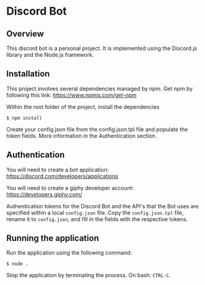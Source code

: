 # Discord Bot

## Overview

This discord bot is a personal project. It is implemented using the Discord.js
library and the Node.js framework.

## Installation

This project involves several dependencies managed by npm. Get npm by following
this link: https://www.npmjs.com/get-npm

Within the root folder of the project, install the dependencies

    $ npm install

Create your config.json file from the config.json.tpl file and populate the token fields.
More information in the Authentication section.

## Authentication

You will need to create a bot application: https://discord.com/developers/applications

You will need to create a giphy developer account: https://developers.giphy.com/

Authentication tokens for the Discord Bot and the API's that the Bot uses are specified
within a local `config.json` file. Copy the `config.json.tpl` file, rename it to
`config.json`, and fill in the fields with the respective tokens.

## Running the application

Run the application using the following command:

    $ node .

Stop the application by terminating the process. On bash: `CTRL-C`.
